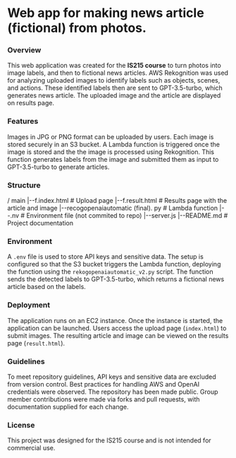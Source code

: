 # Web app for making news article (fictional) from photos.

### Overview
This web application was created for the **IS215 course** to turn photos into image labels, and then to  fictional news articles. AWS Rekognition was used for analyzing uploaded images to identify labels such as objects, scenes, and actions. These identified labels then are sent to GPT-3.5-turbo, which generates news article. The uploaded image and the article are displayed on results page.

### Features
Images in JPG or PNG format can be uploaded by users. Each image is stored securely in an S3 bucket.  A Lambda function is triggered once the image is stored and the the image is processed using Rekognition. This function generates labels from the image and submitted them as input to GPT-3.5-turbo to generate articles.

### Structure

/ main
|--f.index.html # Upload page
|--f.result.html # Results page with the article and image
|--recogopenaiautomatic (final). py # Lambda function
|--.nv # Environment file (not commited to repo)
|--server.js
|--README.md # Project documentation

### Environment
A `.env` file is used to store API keys and sensitive data. The setup is configured so that the S3 bucket triggers the Lambda function, deploying the function using the `rekogopenaiautomatic_v2.py` script. The function sends the detected labels to GPT-3.5-turbo, which returns a fictional news article based on the labels.

### Deployment
The application runs on an EC2 instance. Once the instance is started, the application can be launched. Users access the upload page (`index.html`) to submit images. The resulting article and image can be viewed on the results page (`result.html`).

### Guidelines
To meet repository guidelines, API keys and sensitive data are excluded from version control. Best practices for handling AWS and OpenAI credentials were observed. The repository has been made public. Group member contributions were made via forks and pull requests, with documentation supplied for each change.

### License
This project was designed for the IS215 course and is not intended for commercial use.
